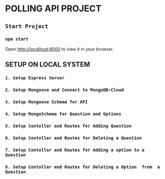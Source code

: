 # POLLING API PROJECT

## `Start Project`

### `npm start`

Open [http://localhost:8000](http://localhost:8000) to view it in your browser.

## SETUP ON LOCAL SYSTEM

### `1. Setup Express Server`
### `2. Setup Mongoose and Connect to MongoDB-Cloud`
### `3. Setup Mongoose Schema for API`
### `4. Setup MongoSchema for Question and Options`
### `5. Setup Contoller and Routes for Adding Question`
### `6. Setup Contoller and Routes for Deleting a Question`
### `7. Setup Contoller and Routes for Adding a option to a Question`
### `8. Setup Contoller and Routes for Deleting a Option  from  a Question`
